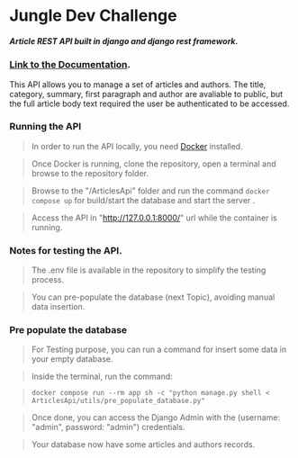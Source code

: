 # Jungle Dev Challenge

##### Article REST API built in django and django rest framework.


### [Link to the Documentation](https://documenter.getpostman.com/view/11867976/Tzz7Mx1M).

This API allows you to manage a set of articles and authors.
The title, category, summary, first paragraph and author are avaliable to public, but the full article body text required the user be authenticated to be accessed.

### Running the API

> In order to run the API locally, you need [Docker](https://docs.docker.com) installed.

> Once Docker is running, clone the repository, open a terminal and browse to the repository folder.

> Browse to the "/ArticlesApi" folder and run the command ` docker compose up ` for build/start the database and start the server .

> Access the API in "http://127.0.0.1:8000/" url while the container is running.


### Notes for testing the API.

> The .env file is available in the repository to simplify the testing process. 

> You can pre-populate the database (next Topic), avoiding manual data insertion.



### Pre populate the database

> For Testing purpose, you can run a command for insert some data in your empty database.

> Inside the terminal, run the command:

>  ` docker compose run --rm app sh -c "python manage.py shell < ArticlesApi/utils/pre_populate_database.py" `

> Once done, you can access the Django Admin with the (username: "admin", password: "admin") credentials.

> Your database now have some articles and authors records.




